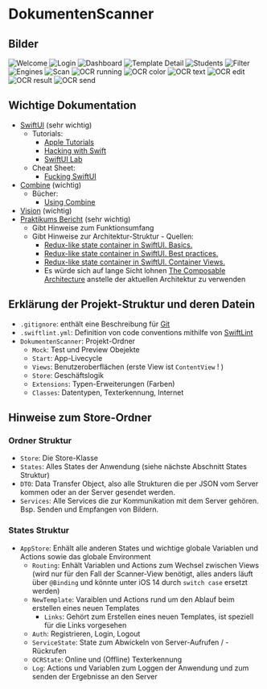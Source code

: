 # DokumentenScanner

## Bilder

![Welcome](Images/welcome.png?)
![Login](Images/login.png?)
![Dashboard](Images/dashboard.png?)
![Template Detail](Images/template_detail.png?)
![Students](Images/students.png?)
![Filter](Images/filter.png?)
![Engines](Images/engines.png?)
![Scan](Images/scan.png?)
![OCR running](Images/ocr_running.png?)
![OCR color](Images/ocr_color.png?)
![OCR text](Images/ocr_text.png?)
![OCR edit](Images/ocr_edit.png?)
![OCR result](Images/ocr_result.png?)
![OCR send](Images/ocr_send.png?)

## Wichtige Dokumentation
* [SwiftUI](https://developer.apple.com/documentation/swiftui) (sehr wichtig)
  * Tutorials: 
    * [Apple Tutorials](https://developer.apple.com/tutorials/swiftui)
    * [Hacking with Swift](https://www.hackingwithswift.com/quick-start/swiftui)
    * [SwiftUI Lab](https://swiftui-lab.com)
  * Cheat Sheet:
    * [Fucking SwiftUI](https://fuckingswiftui.com)
* [Combine](https://developer.apple.com/documentation/combine) (wichtig)
  * Bücher:
    * [Using Combine](https://heckj.github.io/swiftui-notes/)
* [Vision](https://developer.apple.com/documentation/vision) (wichtig)
* [Praktikums Bericht](https://github.com/SteinerHannes/Praktikumsbericht/blob/master/Beleg.pdf) (sehr wichtig)
  * Gibt Hinweise zum Funktionsumfang
  * Gibt Hinweise zur Architektur-Struktur - Quellen:
    * [Redux-like state container in SwiftUI. Basics.](https://swiftwithmajid.com/2019/09/18/redux-like-state-container-in-swiftui/)
    * [Redux-like state container in SwiftUI. Best practices.](https://swiftwithmajid.com/2019/09/25/redux-like-state-container-in-swiftui-part2/)
    * [Redux-like state container in SwiftUI. Container Views.](https://swiftwithmajid.com/2019/10/02/redux-like-state-container-in-swiftui-part3/)
    * Es würde sich auf lange Sicht lohnen [The Composable Architecture](https://github.com/pointfreeco/swift-composable-architecture) anstelle der aktuellen Architektur zu verwenden

## Erklärung der Projekt-Struktur und deren Datein
* `.gitignore`: enthält eine Beschreibung für [Git](https://git-scm.com)
* `.swiftlint.yml`: Definition von code conventions mithilfe von [SwiftLint](https://github.com/realm/SwiftLint#swiftlint)
* `DokumentenScanner`: Projekt-Ordner
  * `Mock`: Test und Preview Obejekte
  * `Start`: App-Livecycle
  * `Views`: Benutzeroberflächen (erste View ist `ContentView` ! )
  * `Store`: Geschäftslogik
  * `Extensions`: Typen-Erweiterungen (Farben)
  * `Classes`: Datentypen, Texterkennung, Internet

## Hinweise zum Store-Ordner

  ### Ordner Struktur
  * `Store`: Die Store-Klasse 
  * `States`: Alles States der Anwendung (siehe nächste Abschnitt States Struktur)
  * `DTO`: Data Transfer Object, also alle Strukturen die per JSON vom Server kommen oder an der Server gesendet werden.
  * `Services`: Alle Services die zur Kommunikation mit dem Server gehören. Bsp. Senden und Empfangen von Bildern.

  ### States Struktur
  * `AppStore`: Enhält alle anderen States und wichtige globale Variablen und Actions sowie das globale Environment 
    * `Routing`: Enhält Variablen und Actions zum Wechsel zwischen Views (wird nur für den Fall der Scanner-View benötigt, alles anders läuft über `@Binding` und könnte unter iOS 14 durch `switch case` ersetzt werden)
    * `NewTemplate`: Varaiblen und Actions rund um den Ablauf beim erstellen eines neuen Templates
      * `Links`: Gehört zum Erstellen eines neuen Templates, ist speziell für die Links vorgesehen
    * `Auth`: Registrieren, Login, Logout
    * `ServiceState`: State zum Abwickeln von Server-Aufrufen / -Rückrufen
    * `OCRState`: Online und (Offline) Texterkennung
    * `Log`: Actions und Variablen zum Loggen der Anwendung und zum senden der Ergebnisse an den Server
